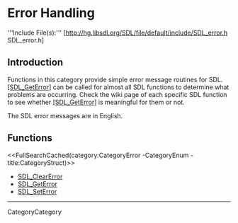
# Error Handling

'''Include File(s):'''  [http://hg.libsdl.org/SDL/file/default/include/SDL_error.h SDL_error.h]


## Introduction

Functions in this category provide simple error message routines for SDL. [[SDL_GetError]]() can be called for almost all SDL functions to determine what problems are occurring. Check the wiki page of each specific SDL function to see whether [[SDL_GetError]]() is meaningful for them or not.

The SDL error messages are in English.

<!-- #Remove this line and the ## below to use this markup if it becomes relevant to this category -->
<!-- #== Enumerations == -->
<!-- #<<FullSearchCached(category:CategoryEnum CategoryError -title:SGEnumerations)>> -->

<!-- #== Structures == -->
<!-- #<<FullSearchCached(category:CategoryStruct CategoryError -title:SGStructures)>> -->

## Functions
<<FullSearchCached(category:CategoryError -CategoryEnum -title:CategoryStruct)>>

<!-- BEGIN CATEGORY LIST -->
- [SDL_ClearError](SDL_ClearError)
- [SDL_GetError](SDL_GetError)
- [SDL_SetError](SDL_SetError)
<!-- END CATEGORY LIST -->
----
CategoryCategory
